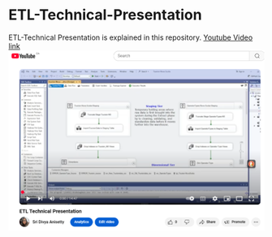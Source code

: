 # ETL-Technical-Presentation
ETL-Technical Presentation is explained in this repository. [Youtube Video link](https://youtu.be/Zc0wEWXWd4E)  
![Screenshot](./Youtube%20link.PNG)


